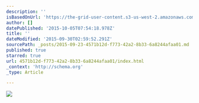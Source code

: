 ```yaml
---
description: ''
isBasedOnUrl: 'https://the-grid-user-content.s3-us-west-2.amazonaws.com/52d8f0ce-5fa0-4c70-a738-49db20ee8ca1.png'
author: []
datePublished: '2015-10-05T07:54:18.978Z'
title: ''
dateModified: '2015-09-30T02:59:52.291Z'
sourcePath: _posts/2015-09-23-4571b12d-f773-42a2-8b33-6a8244afaa01.md
published: true
starred: true
url: 4571b12d-f773-42a2-8b33-6a8244afaa01/index.html
_context: 'http://schema.org'
_type: Article

---
```

![](https://the-grid-user-content.s3-us-west-2.amazonaws.com/52d8f0ce-5fa0-4c70-a738-49db20ee8ca1.png)